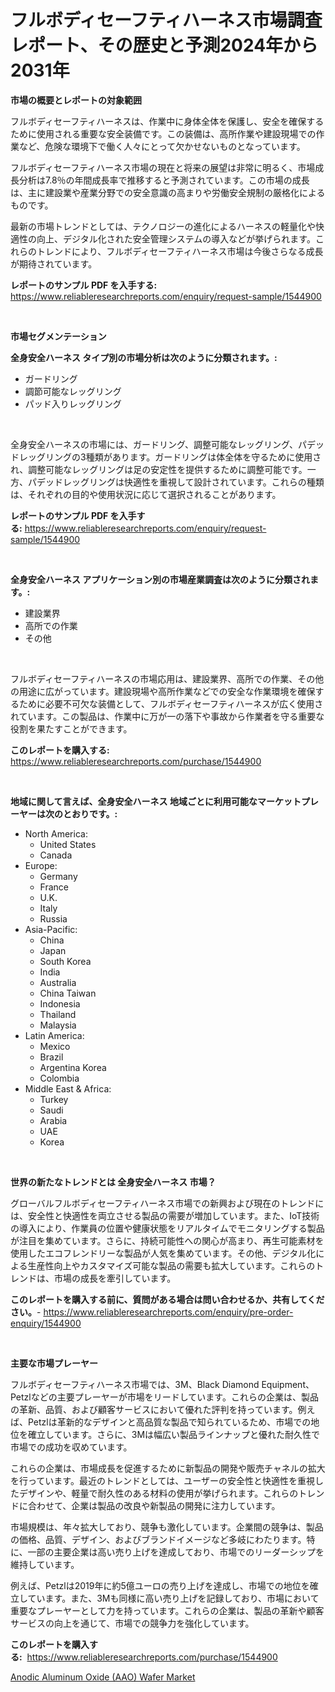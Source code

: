 <p><h1>フルボディセーフティハーネス市場調査レポート、その歴史と予測2024年から2031年</h1></p><p><strong>市場の概要とレポートの対象範囲</strong></p>
<p><p>フルボディセーフティハーネスは、作業中に身体全体を保護し、安全を確保するために使用される重要な安全装備です。この装備は、高所作業や建設現場での作業など、危険な環境下で働く人々にとって欠かせないものとなっています。</p><p>フルボディセーフティハーネス市場の現在と将来の展望は非常に明るく、市場成長分析は7.8％の年間成長率で推移すると予測されています。この市場の成長は、主に建設業や産業分野での安全意識の高まりや労働安全規制の厳格化によるものです。</p><p>最新の市場トレンドとしては、テクノロジーの進化によるハーネスの軽量化や快適性の向上、デジタル化された安全管理システムの導入などが挙げられます。これらのトレンドにより、フルボディセーフティハーネス市場は今後さらなる成長が期待されています。</p></p>
<p><strong>レポートのサンプル PDF を入手する:</strong> <a href="https://www.reliableresearchreports.com/enquiry/request-sample/1544900">https://www.reliableresearchreports.com/enquiry/request-sample/1544900</a></p>
<p>&nbsp;</p>
<p><strong>市場セグメンテーション</strong></p>
<p><strong>全身安全ハーネス タイプ別の市場分析は次のように分類されます。:</strong></p>
<p><ul><li>ガードリング</li><li>調節可能なレッグリング</li><li>パッド入りレッグリング</li></ul></p>
<p>&nbsp;</p>
<p><p>全身安全ハーネスの市場には、ガードリング、調整可能なレッグリング、パデッドレッグリングの3種類があります。ガードリングは体全体を守るために使用され、調整可能なレッグリングは足の安定性を提供するために調整可能です。一方、パデッドレッグリングは快適性を重視して設計されています。これらの種類は、それぞれの目的や使用状況に応じて選択されることがあります。</p></p>
<p><strong>レポートのサンプル PDF を入手する:</strong>&nbsp;<a href="https://www.reliableresearchreports.com/enquiry/request-sample/1544900">https://www.reliableresearchreports.com/enquiry/request-sample/1544900</a></p>
<p>&nbsp;</p>
<p><strong> 全身安全ハーネス アプリケーション別の市場産業調査は次のように分類されます。:</strong></p>
<p><ul><li>建設業界</li><li>高所での作業</li><li>その他</li></ul></p>
<p>&nbsp;</p>
<p><p>フルボディセーフティハーネスの市場応用は、建設業界、高所での作業、その他の用途に広がっています。建設現場や高所作業などでの安全な作業環境を確保するために必要不可欠な装備として、フルボディセーフティハーネスが広く使用されています。この製品は、作業中に万が一の落下や事故から作業者を守る重要な役割を果たすことができます。</p></p>
<p><strong>このレポートを購入する:</strong>&nbsp; <a href="https://www.reliableresearchreports.com/purchase/1544900">https://www.reliableresearchreports.com/purchase/1544900</a></p>
<p>&nbsp;</p>
<p><strong>地域に関して言えば、全身安全ハーネス 地域ごとに利用可能なマーケットプレーヤーは次のとおりです。:</strong></p>
<p><ul>
    <li>
        North America:
        <ul>
            <li>United States</li>
            <li>Canada</li>
        </ul>
    </li>
    <li>
        Europe:
        <ul>
            <li>Germany</li>
            <li>France</li>
            <li>U.K.</li>
            <li>Italy</li>
            <li>Russia</li>
        </ul>
    </li>
    <li>
        Asia-Pacific:
        <ul>
            <li>China</li>
            <li>Japan</li>
            <li>South Korea</li>
            <li>India</li>
            <li>Australia</li>
            <li>China Taiwan</li>
            <li>Indonesia</li>
            <li>Thailand</li>
            <li>Malaysia</li>
        </ul>
    </li>
    <li>
        Latin America:
        <ul>
            <li>Mexico</li>
            <li>Brazil</li>
            <li>Argentina Korea</li>
            <li>Colombia</li>
        </ul>
    </li>
    <li>
        Middle East & Africa:
        <ul>
            <li>Turkey</li>
            <li>Saudi</li>
            <li>Arabia</li>
            <li>UAE</li>
            <li>Korea</li>
        </ul>
    </li>
    </ul></p>
<p>&nbsp;</p>
<p><strong>世界の新たなトレンドとは 全身安全ハーネス 市場？</strong></p>
<p><p>グローバルフルボディセーフティハーネス市場での新興および現在のトレンドには、安全性と快適性を両立させる製品の需要が増加しています。また、IoT技術の導入により、作業員の位置や健康状態をリアルタイムでモニタリングする製品が注目を集めています。さらに、持続可能性への関心が高まり、再生可能素材を使用したエコフレンドリーな製品が人気を集めています。その他、デジタル化による生産性向上やカスタマイズ可能な製品の需要も拡大しています。これらのトレンドは、市場の成長を牽引しています。</p></p>
<p><strong>このレポートを購入する前に、質問がある場合は問い合わせるか、共有してください。</strong>- <a href="https://www.reliableresearchreports.com/enquiry/pre-order-enquiry/1544900">https://www.reliableresearchreports.com/enquiry/pre-order-enquiry/1544900</a></p>
<p>&nbsp;</p>
<p><strong>主要な市場プレーヤー</strong></p>
<p><p>フルボディセーフティハーネス市場では、3M、Black Diamond Equipment、Petzlなどの主要プレーヤーが市場をリードしています。これらの企業は、製品の革新、品質、および顧客サービスにおいて優れた評判を持っています。例えば、Petzlは革新的なデザインと高品質な製品で知られているため、市場での地位を確立しています。さらに、3Mは幅広い製品ラインナップと優れた耐久性で市場での成功を収めています。</p><p>これらの企業は、市場成長を促進するために新製品の開発や販売チャネルの拡大を行っています。最近のトレンドとしては、ユーザーの安全性と快適性を重視したデザインや、軽量で耐久性のある材料の使用が挙げられます。これらのトレンドに合わせて、企業は製品の改良や新製品の開発に注力しています。</p><p>市場規模は、年々拡大しており、競争も激化しています。企業間の競争は、製品の価格、品質、デザイン、およびブランドイメージなど多岐にわたります。特に、一部の主要企業は高い売り上げを達成しており、市場でのリーダーシップを維持しています。</p><p>例えば、Petzlは2019年に約5億ユーロの売り上げを達成し、市場での地位を確立しています。また、3Mも同様に高い売り上げを記録しており、市場において重要なプレーヤーとして力を持っています。これらの企業は、製品の革新や顧客サービスの向上を通じて、市場での競争力を強化しています。</p></p>
<p><strong>このレポートを購入する:</strong>&nbsp;&nbsp;<a href="https://www.reliableresearchreports.com/purchase/1544900">https://www.reliableresearchreports.com/purchase/1544900</a></p>
<p><p><a href="https://github.com/kathiaseamanalvaradovlprc2h/Market-Research-Report-List-1/blob/main/anodic-aluminum-oxide-aao-wafer-market.md">Anodic Aluminum Oxide (AAO) Wafer Market</a></p></p>